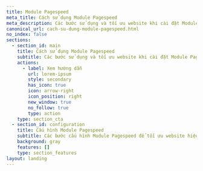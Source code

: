 ```yaml
---
title: Module Pagespeed
meta_title: Cách sử dụng Module Pagespeed
meta_description: Các bước sử dụng và tối ưu website khi cài đặt Module Pagespeed
canonical_url: cach-su-dung-module-pagespeed.html
no_index: false
sections:
  - section_id: main
    title: Cách sử dụng Module Pagespeed
    subtitle: Các bước sử dụng và tối ưu website khi cài đặt Module Pagespeed
    actions:
      - label: Xem hướng dẫn
        url: lorem-ipsum
        style: secondary
        has_icon: true
        icon: arrow-right
        icon_position: right
        new_window: true
        no_follow: true
        type: action
    type: section_cta
  - section_id: configuration
    title: Cấu hình Module Pagespeed
    subtitle: Các bước cấu hình Module Pagespeed để tối ưu website hiệu quả.
    background: gray
    features: []
    type: section_features
layout: landing
---
```

